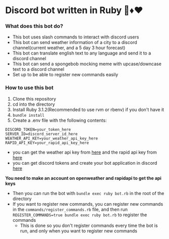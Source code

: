 # Discord bot written in Ruby 💎♦️❤️

### What does this bot do?
- This bot uses slash commands to interact with discord users
- This bot can send weather information of a city to a discord channel(current weather, and a 5 day 3 hour forecast)
- This bot can translate english text to any language and send it to a discord channel
- This bot can send a spongebob mocking meme with upcase/downcase text to a discord channel
- Set up to be able to register new commands easily

### How to use this bot

1. Clone this repository
2. cd into the directory
3. Install Ruby 3.1.2(Recommended to use rvm or rbenv) if you don't have it
4. `bundle install`
5. Create a .env file with the following contents:
```
DISCORD_TOKEN=your_token_here
SERVER_ID=discord_server_id_here
WEATHER_API_KEY=your_weather_api_key_here
RAPID_API_KEY=your_rapid_api_key_here
```
- you can get the weather api key from [here](https://openweathermap.org/api) and the rapid api key from [here](https://rapidapi.com/community/api/open-weather-map/endpoints)
- you can get discord tokens and create your bot application in discord [here](https://discord.com/developers/applications)

**You need to make an account on openweather and rapidapi to get the api keys**

- Then you can run the bot with `bundle exec ruby bot.rb` in the root of the directory
- If you want to register new commands, you can register new commands in the `commands/register_commands.rb` file, and then run `REGISTER_COMMANDS=true bundle exec ruby bot.rb` to register the commands
  - This is done so you don't register commands every time the bot is run, and only when you want to register new commands
